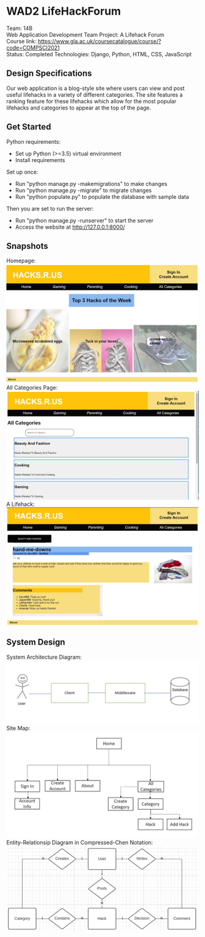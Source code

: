 # WAD2 LifeHackForum
Team: 14B \
Web Application Development Team Project: A Lifehack Forum \
Course link: https://www.gla.ac.uk/coursecatalogue/course/?code=COMPSCI2021 \
Status: Completed
Technologies: Django, Python, HTML, CSS, JavaScript

## Design Specifications
Our web application is a blog-style site where users can view and post useful lifehacks in a variety of different categories. The site features a ranking feature for these lifehacks which allow for the most popular lifehacks and categories to appear at the top of the page.

## Get Started
Python requirements:
- Set up Python (>=3.5) virtual environment
- Install requirements

Set up once:
- Run "python manage.py -makemigrations" to make changes
- Run "python manage.py -migrate" to migrate changes
- Run "python populate.py" to populate the database with sample data

Then you are set to run the server:
- Run "python manage.py -runserver" to start the server
- Access the website at http://127.0.0.1:8000/

## Snapshots
Homepage:
<img src="static/images/homepage.JPG" alt="Homepage" />
All Categories Page:
<img src="static/images/all_categories.JPG" alt="All Categories" />
A Lifehack:
<img src="static/images/hack.JPG" alt="Lifehack" />


## System Design
System Architecture Diagram:
<img src="static/images/systemarchitecture.jpg" alt="System Architecture Diagram" />
Site Map:
<img src="static/images/sitemap.JPG" alt="Sitemap" />
Entity-Relationsip Diagram in Compressed-Chen Notation:
<img src="static/images/ERDiagram.JPG" alt="ER Diagram" />
